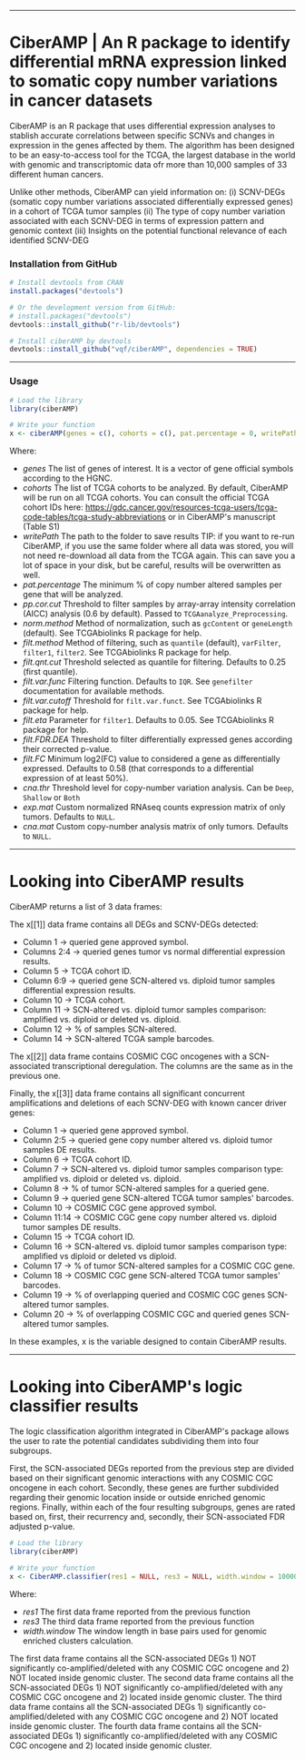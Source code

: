 
------------------------------------------------------------------------

# CiberAMP | An R package to identify differential mRNA expression linked to somatic copy number variations in cancer datasets

CiberAMP is an R package that uses differential expression analyses to stablish accurate correlations between specific SCNVs and changes in expression in the genes affected by them. The algorithm has been designed to be an easy-to-access tool for the TCGA, the largest database in the world with genomic and transcriptomic data ofr more than 10,000 samples of 33 different human cancers.

Unlike other methods, CiberAMP can yield information on:
  (i) SCNV-DEGs (somatic copy number variations associated differentially expressed genes) in a cohort of TCGA tumor samples
  (ii) The type of copy number variation associated with each SCNV-DEG in terms of expression pattern and genomic context
  (iii) Insights on the potential functional relevance of each identified SCNV-DEG

### Installation from GitHub ###

```r
# Install devtools from CRAN
install.packages("devtools")

# Or the development version from GitHub:
# install.packages("devtools")
devtools::install_github("r-lib/devtools")

# Install ciberAMP by devtools
devtools::install_github("vqf/ciberAMP", dependencies = TRUE)
```

------------------------------------------------------------------------

### Usage ###

```r
# Load the library
library(ciberAMP)

# Write your function
x <- ciberAMP(genes = c(), cohorts = c(), pat.percentage = 0, writePath = "PATH_TO_FOLDER")
```

Where:

* *genes* The list of genes of interest. It is a vector of gene official symbols according to the HGNC.
* *cohorts* The list of TCGA cohorts to be analyzed. By default, CiberAMP will be run on all TCGA cohorts. You can consult the official TCGA cohort IDs here: https://gdc.cancer.gov/resources-tcga-users/tcga-code-tables/tcga-study-abbreviations or in CiberAMP's manuscript (Table S1)
* *writePath* The path to the folder to save results TIP: if you want to re-run CiberAMP, if you use the same folder where all data was stored, you will not need re-download all data from the TCGA again. This can save you a lot of space in your disk, but be careful, results will be overwritten as well.
* *pat.percentage* The minimum % of copy number altered samples per gene that will be analyzed.
* *pp.cor.cut* Threshold to filter samples by array-array intensity correlation (AICC) analysis (0.6 by default). Passed to `TCGAanalyze_Preprocessing`.
* *norm.method* Method of normalization, such as `gcContent` or `geneLength` (default). See TCGAbiolinks R package for help.
* *filt.method* Method of filtering, such as `quantile` (default), `varFilter`, `filter1`, `filter2`. See TCGAbiolinks R package for help.
* *filt.qnt.cut* Threshold selected as quantile for filtering. Defaults to 0.25 (first quantile).
* *filt.var.func* Filtering function. Defaults to `IQR`. See `genefilter` documentation for available methods.
* *filt.var.cutoff* Threshold for `filt.var.funct`. See TCGAbiolinks R package for help.
* *filt.eta* Parameter for `filter1`. Defaults to 0.05. See TCGAbiolinks R package for help.
* *filt.FDR.DEA* Threshold to filter differentially expressed genes according their corrected p-value.
* *filt.FC* Minimum log2(FC) value to considered a gene as differentially expressed. Defaults to 0.58 (that corresponds to a differential expression of at least 50%).
* *cna.thr* Threshold level for copy-number variation analysis. Can be `Deep`, `Shallow` or `Both`
* *exp.mat* Custom normalized RNAseq counts expression matrix of only tumors. Defaults to `NULL`.
* *cna.mat* Custom copy-number analysis matrix of only tumors. Defaults to `NULL`.

------------------------------------------------------------------------

# Looking into CiberAMP results

CiberAMP returns a list of 3 data frames:

The x[[1]] data frame contains all DEGs and SCNV-DEGs detected:

* Column 1 -> queried gene approved symbol.
* Columns 2:4 -> queried genes tumor vs normal differential expression results.
* Column 5 -> TCGA cohort ID.
* Column 6:9 -> queried gene SCN-altered vs. diploid tumor samples differential expression results.
* Column 10  -> TCGA cohort.
* Column 11  -> SCN-altered vs. diploid tumor samples comparison: amplified vs. diploid or deleted vs. diploid.
* Column 12  -> % of samples SCN-altered.
* Column 14 -> SCN-altered TCGA sample barcodes.

The x[[2]] data frame contains COSMIC CGC oncogenes with a SCN-associated transcriptional deregulation. The columns are the same as in the previous one.

Finally, the x[[3]] data frame contains all significant concurrent amplifications and deletions of each SCNV-DEG with known cancer driver genes:

* Column 1 -> queried gene approved symbol.
* Column 2:5 -> queried gene copy number altered vs. diploid tumor samples DE results.
* Column 6 -> TCGA cohort ID.
* Column 7 -> SCN-altered vs. diploid tumor samples comparison type: amplified vs. diploid or deleted vs. diploid.
* Column 8 -> % of tumor SCN-altered samples for a queried gene.
* Column 9 -> queried gene SCN-altered TCGA tumor samples' barcodes.
* Column 10 -> COSMIC CGC gene approved symbol.
* Column 11:14 -> COSMIC CGC gene copy number altered vs. diploid tumor samples DE results.
* Column 15 -> TCGA cohort ID.
* Column 16 -> SCN-altered vs. diploid tumor samples comparison type: amplified vs diploid or deleted vs diploid.
* Column 17 -> % of tumor SCN-altered samples for a COSMIC CGC gene.
* Column 18 -> COSMIC CGC gene SCN-altered TCGA tumor samples' barcodes.
* Column 19 -> % of overlapping queried and COSMIC CGC genes SCN-altered tumor samples.
* Column 20 -> % of overlapping COSMIC CGC and queried genes SCN-altered tumor samples.

In these examples, x is the variable designed to contain CiberAMP results.

------------------------------------------------------------------------

# Looking into CiberAMP's logic classifier results

The logic classification algorithm integrated in CiberAMP's package allows the user to rate the potential candidates subdividing them into four subgroups.

First, the SCN-associated DEGs reported from the previous step are divided based on their significant genomic interactions with any COSMIC CGC oncogene in each cohort.
Secondly, these genes are further subdivided regarding their genomic location inside or outside enriched genomic regions. 
Finally, within each of the four resulting subgroups, genes are rated based on, first, their recurrency and, secondly, their SCN-associated FDR adjusted p-value.

```r
# Load the library
library(ciberAMP)

# Write your function
x <- CiberAMP.classifier(res1 = NULL, res3 = NULL, width.window = 1000000)
```
Where:
* *res1* The first data frame reported from the previous function
* *res3* The third data frame reported from the previous function
* *width.window* The window length in base pairs used for genomic enriched clusters calculation.

The first data frame contains all the SCN-associated DEGs 1) NOT significantly co-amplified/deleted with any COSMIC CGC oncogene and 2) NOT located inside genomic cluster.
The second data frame contains all the SCN-associated DEGs 1) NOT significantly co-amplified/deleted with any COSMIC CGC oncogene and 2) located inside genomic cluster.
The third data frame contains all the SCN-associated DEGs 1) significantly co-amplified/deleted with any COSMIC CGC oncogene and 2) NOT located inside genomic cluster.
The fourth data frame contains all the SCN-associated DEGs 1) significantly co-amplified/deleted with any COSMIC CGC oncogene and 2) located inside genomic cluster.
